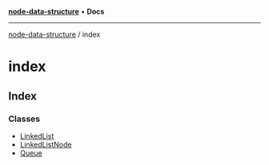 [**node-data-structure**](../README.md) • **Docs**

***

[node-data-structure](../modules.md) / index

# index

## Index

### Classes

- [LinkedList](classes/LinkedList.md)
- [LinkedListNode](classes/LinkedListNode.md)
- [Queue](classes/Queue.md)
